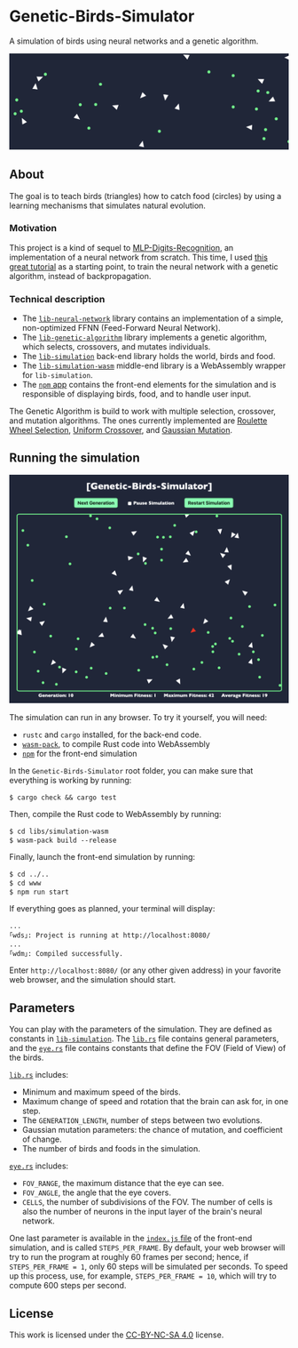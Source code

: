 # Genetic-Birds-Simulator
A simulation of birds using neural networks and a genetic algorithm.

![Simulation Screenshot](assets/simulation-screenshot.png)

## About
The goal is to teach birds (triangles) how to catch food (circles) by using a learning mechanisms that simulates natural evolution.

### Motivation
This project is a kind of sequel to [MLP-Digits-Recognition](), an implementation of a neural network from scratch. This time, I used [this great tutorial](https://pwy.io/posts/learning-to-fly-pt1/) as a starting point, to train the neural network with a genetic algorithm, instead of backpropagation.

### Technical description
- The [`lib-neural-network`](libs/neural-network/src/lib.rs) library contains an implementation of a simple, non-optimized FFNN (Feed-Forward Neural Network).
- The [`lib-genetic-algorithm`](libs/genetic-algorithm/src/lib.rs) library implements a genetic algorithm, which selects, crossovers, and mutates individuals.
- The [`lib-simulation`](libs/simulation/src/lib.rs) back-end library holds the world, birds and food.
- The [`lib-simulation-wasm`](libs/simulation-wasm/src/lib.rs) middle-end library is a WebAssembly wrapper for `lib-simulation`.
- The [`npm` app](www) contains the front-end elements for the simulation and is responsible of displaying birds, food, and to handle user input.

The Genetic Algorithm is build to work with multiple selection, crossover, and mutation algorithms. The ones currently implemented are [Roulette Wheel Selection](https://en.wikipedia.org/wiki/Fitness_proportionate_selection), [Uniform Crossover](https://en.wikipedia.org/wiki/Crossover_(genetic_algorithm)), and [Gaussian Mutation](https://en.wikipedia.org/wiki/Gaussian_adaptation).


## Running the simulation

![Large Simulation Screenshot](assets/simulation-screenshot-large.png)

The simulation can run in any browser. To try it yourself, you will need:
- `rustc` and `cargo` installed, for the back-end code.
- [`wasm-pack`](https://rustwasm.github.io/wasm-pack/installer/), to compile Rust code into WebAssembly
- [`npm`](https://www.npmjs.com/get-npm) for the front-end simulation

In the `Genetic-Birds-Simulator` root folder, you can make sure that everything is working by running:
```console
$ cargo check && cargo test
```
Then, compile the Rust code to WebAssembly by running:
```console
$ cd libs/simulation-wasm
$ wasm-pack build --release
```
Finally, launch the front-end simulation by running:
```console
$ cd ../..
$ cd www
$ npm run start
```

If everything goes as planned, your terminal will display:
```console
...
｢wds｣: Project is running at http://localhost:8080/
...
｢wdm｣: Compiled successfully.
```

Enter `http://localhost:8080/` (or any other given address) in your favorite web browser, and the simulation should start.

## Parameters
You can play with the parameters of the simulation. They are defined as constants in [`lib-simulation`](libs/simulation/src). The [`lib.rs`](libs/simulation/src/lib.rs) file contains general parameters, and the [`eye.rs`]((libs/simulation/src/eye.rs)) file contains constants that define the FOV (Field of View) of the birds.

[`lib.rs`](libs/simulation/src/lib.rs) includes:
- Minimum and maximum speed of the birds.
- Maximum change of speed and rotation that the brain can ask for, in one step.
- The `GENERATION_LENGTH`, number of steps between two evolutions.
- Gaussian mutation parameters: the chance of mutation, and coefficient of change.
- The number of birds and foods in the simulation.

[`eye.rs`](libs/simulation/src/eye.rs) includes:
- `FOV_RANGE`, the maximum distance that the eye can see.
- `FOV_ANGLE`, the angle that the eye covers.
- `CELLS`, the number of subdivisions of the FOV. The number of cells is also the number of neurons in the input layer of the brain's neural network.

One last parameter is available in the [`index.js` file](www/index.js) of the front-end simulation, and is called `STEPS_PER_FRAME`. By default, your web browser will try to run the program at roughly 60 frames per second; hence, if `STEPS_PER_FRAME = 1`, only 60 steps will be simulated per seconds. To speed up this process, use, for example, `STEPS_PER_FRAME = 10`, which will try to compute 600 steps per second.

## License
This work is licensed under the [CC-BY-NC-SA 4.0](https://creativecommons.org/licenses/by-nc-sa/4.0/) license.